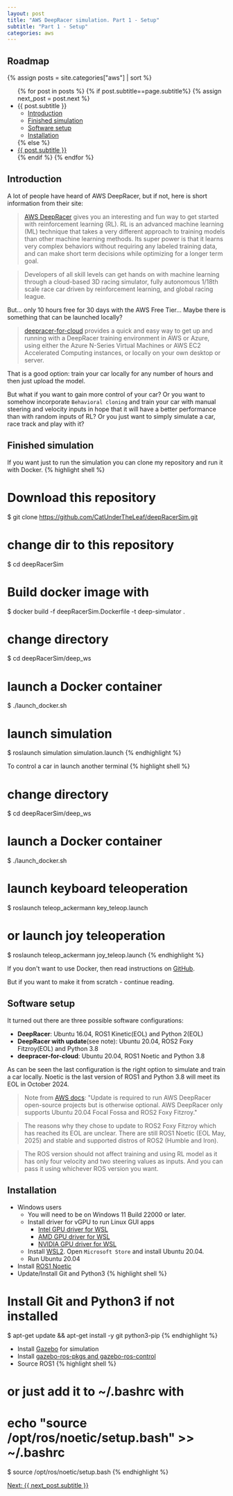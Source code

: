 ```yaml
---
layout: post
title: "AWS DeepRacer simulation. Part 1 - Setup"
subtitle: "Part 1 - Setup"
categories: aws
---
```

## Roadmap
{% assign posts = site.categories["aws"] | sort %}
<ul>
    {% for post in posts %}
      {% if post.subtitle==page.subtitle%}
      {% assign next_post = post.next %}
         <li>{{ post.subtitle }}
            <ul>
               <li><a href="#introduction">Introduction</a></li>
               <li><a href="#finished-simulation">Finished simulation</a></li>
               <li><a href="#software-setup">Software setup</a></li>
               <li><a href="#installation">Installation</a></li>
            </ul>
         </li>
      {% else %}
         <li><a href="{{ post.url }}">{{ post.subtitle }}</a></li>
      {% endif %}
    {% endfor %}
</ul>

## Introduction

A lot of people have heard of AWS DeepRacer, but if not, here is short information from their site:
> [AWS DeepRacer](https://aws.amazon.com/deepracer/?nc=sn&loc=0) gives you an interesting and fun way to get started with reinforcement learning (RL). RL is an advanced machine learning (ML) technique that takes a very different approach to training models than other machine learning methods. Its super power is that it learns very complex behaviors without requiring any labeled training data, and can make short term decisions while optimizing for a longer term goal.

> Developers of all skill levels can get hands on with machine learning through a cloud-based 3D racing simulator, fully autonomous 1/18th scale race car driven by reinforcement learning, and global racing league.

But... only 10 hours free for 30 days with the AWS Free Tier... Maybe there is something that can be launched locally?

> [deepracer-for-cloud](https://aws-deepracer-community.github.io/deepracer-for-cloud/) provides a quick and easy way to get up and running with a DeepRacer training environment in AWS or Azure, using either the Azure N-Series Virtual Machines or AWS EC2 Accelerated Computing instances, or locally on your own desktop or server.

That is a good option: train your car locally for any number of hours and then just upload the model.

But what if you want to gain more control of your car? Or you want to somehow incorporate `Behavioral cloning` and train your car with manual steering and velocity inputs in hope that it will have a better performance than with random inputs of RL? Or you just want to simply simulate a car, race track and play with it?

## Finished simulation

If you want just to run the simulation you can clone my repository and run it with Docker.
{% highlight shell %}
# Download this repository
$ git clone https://github.com/CatUnderTheLeaf/deepRacerSim.git

# change dir to this repository
$ cd deepRacerSim

# Build docker image with
$ docker build -f deepRacerSim.Dockerfile -t deep-simulator .

# change directory
$ cd deepRacerSim/deep_ws

# launch a Docker container
$ ./launch_docker.sh

# launch simulation
$ roslaunch simulation simulation.launch
{% endhighlight %}

To control a car in launch another terminal
{% highlight shell %}
# change directory
$ cd deepRacerSim/deep_ws

# launch a Docker container
$ ./launch_docker.sh

# launch keyboard teleoperation
$ roslaunch teleop_ackermann key_teleop.launch

# or launch joy teleoperation
$ roslaunch teleop_ackermann joy_teleop.launch
{% endhighlight %}

If you don't want to use Docker, then read instructions on [GitHub](https://github.com/CatUnderTheLeaf/deepRacerSim).

But if you want to make it from scratch - continue reading. 

## Software setup

It turned out there are three possible software configurations:

- __DeepRacer__: Ubuntu 16.04, ROS1 Kinetic(EOL) and Python 2(EOL)
- __DeepRacer with update__(see note): Ubuntu 20.04, ROS2 Foxy Fitzroy(EOL) and Python 3.8
- __deepracer-for-cloud__: Ubuntu 20.04, ROS1 Noetic and Python 3.8

As can be seen the last configuration is the right option to simulate and train a car locally. Noetic is the last version of ROS1 and Python 3.8 will meet its EOL in October 2024.

> Note from [AWS docs](https://docs.aws.amazon.com/deepracer/latest/developerguide/deepracer-ubuntu-update.html): "Update is required to run AWS DeepRacer open-source projects but is otherwise optional. AWS DeepRacer only supports Ubuntu 20.04 Focal Fossa and ROS2 Foxy Fitzroy."

> The reasons why they chose to update to ROS2 Foxy Fitzroy which has reached its EOL are unclear. There are still ROS1 Noetic (EOL May, 2025) and stable and supported distros of ROS2 (Humble and Iron).

> The ROS version should not affect training and using RL model as it has only four velocity and two steering values as inputs. And you can pass it using whichever ROS version you want.

## Installation

- Windows users
   - You will need to be on Windows 11 Build 22000 or later.
   - Install driver for vGPU to run Linux GUI apps
      * [Intel GPU driver for WSL](https://www.intel.com/content/www/us/en/download/19344/intel-graphics-windows-10-windows-11-dch-drivers.html)
      * [AMD GPU driver for WSL](https://www.amd.com/en/support/kb/release-notes/rn-rad-win-wsl-support)
      * [NVIDIA GPU driver for WSL](https://developer.nvidia.com/cuda/wsl)
   - Install [WSL2](https://learn.microsoft.com/en-us/windows/wsl/install). Open `Microsoft Store` and install Ubuntu 20.04.
   - Run Ubuntu 20.04
- Install [ROS1 Noetic](http://wiki.ros.org/noetic/Installation)
- Update/Install Git and Python3
{% highlight shell %}
# Install Git and Python3 if not installed
$ apt-get update && apt-get install -y git python3-pip
{% endhighlight %}
- Install [Gazebo](https://classic.gazebosim.org/tutorials?tut=install_ubuntu&cat=install) for simulation
- Install [gazebo-ros-pkgs and gazebo-ros-control](https://classic.gazebosim.org/tutorials?tut=ros_installing)
- Source ROS1
{% highlight shell %}
# or just add it to ~/.bashrc with
# echo "source /opt/ros/noetic/setup.bash" >> ~/.bashrc
$ source /opt/ros/noetic/setup.bash
{% endhighlight %}

<a href="{{next_post.url | escape}}">Next: {{ next_post.subtitle }}</a>